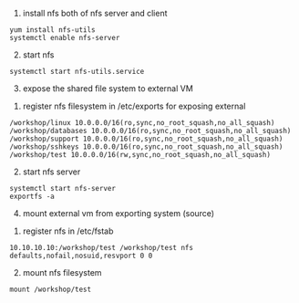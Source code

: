 1. install nfs both of nfs server and client
```
yum install nfs-utils
systemctl enable nfs-server
```
2. start nfs
```
systemctl start nfs-utils.service
```
3. expose the shared file system to external VM
1) register nfs filesystem in /etc/exports for exposing external
```
/workshop/linux 10.0.0.0/16(ro,sync,no_root_squash,no_all_squash)     
/workshop/databases 10.0.0.0/16(ro,sync,no_root_squash,no_all_squash)   
/workshop/support 10.0.0.0/16(ro,sync,no_root_squash,no_all_squash)   
/workshop/sshkeys 10.0.0.0/16(ro,sync,no_root_squash,no_all_squash)
/workshop/test 10.0.0.0/16(rw,sync,no_root_squash,no_all_squash)
```
2) start nfs server
```
systemctl start nfs-server
exportfs -a
```


4. mount external vm from exporting system (source)
1) register nfs in /etc/fstab
```
10.10.10.10:/workshop/test /workshop/test nfs defaults,nofail,nosuid,resvport 0 0
```
2) mount nfs filesystem
```
mount /workshop/test
```
